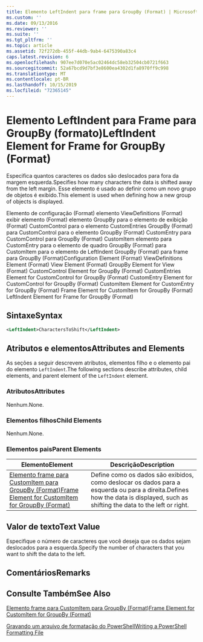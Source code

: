 ```yaml
---
title: Elemento LeftIndent para frame para GroupBy (Format) | Microsoft Docs
ms.custom: ''
ms.date: 09/13/2016
ms.reviewer: ''
ms.suite: ''
ms.tgt_pltfrm: ''
ms.topic: article
ms.assetid: 72f272db-455f-44db-9ab4-6475390a83c4
caps.latest.revision: 6
ms.openlocfilehash: 907ee7d070e5ac02464dc58eb32504cb0721f663
ms.sourcegitcommit: 52a67bcd9d7bf3e8600ea4302d1fa8970ff9c998
ms.translationtype: MT
ms.contentlocale: pt-BR
ms.lasthandoff: 10/15/2019
ms.locfileid: "72365145"
---
```

# <a name="leftindent-element-for-frame-for-groupby-format"></a><span data-ttu-id="632db-102">Elemento LeftIndent para Frame para GroupBy (formato)</span><span class="sxs-lookup"><span data-stu-id="632db-102">LeftIndent Element for Frame for GroupBy (Format)</span></span>

<span data-ttu-id="632db-103">Especifica quantos caracteres os dados são deslocados para fora da margem esquerda.</span><span class="sxs-lookup"><span data-stu-id="632db-103">Specifies how many characters the data is shifted away from the left margin.</span></span> <span data-ttu-id="632db-104">Esse elemento é usado ao definir como um novo grupo de objetos é exibido.</span><span class="sxs-lookup"><span data-stu-id="632db-104">This element is used when defining how a new group of objects is displayed.</span></span>

<span data-ttu-id="632db-105">Elemento de configuração (Format) elemento ViewDefinitions (Format) exibir elemento (Format) elemento GroupBy para o elemento de exibição (Format) CustomControl para o elemento CustomEntries GroupBy (Format) para CustomControl para o elemento GroupBy (Format) CustomEntry para CustomControl para GroupBy (Format) CustomItem elemento para CustomEntry para o elemento de quadro GroupBy (Format) para CustomItem para o elemento de LeftIndent GroupBy (Format) para frame para GroupBy (Format)</span><span class="sxs-lookup"><span data-stu-id="632db-105">Configuration Element (Format) ViewDefinitions Element (Format) View Element (Format) GroupBy Element for View (Format) CustomControl Element for GroupBy (Format) CustomEntries Element for CustomControl for GroupBy (Format) CustomEntry Element for CustomControl for GroupBy (Format) CustomItem Element for CustomEntry for GroupBy (Format) Frame Element for CustomItem for GroupBy (Format) LeftIndent Element for Frame for GroupBy (Format)</span></span>

## <a name="syntax"></a><span data-ttu-id="632db-106">Sintaxe</span><span class="sxs-lookup"><span data-stu-id="632db-106">Syntax</span></span>

```xml
<LeftIndent>CharactersToShift</LeftIndent>
```

## <a name="attributes-and-elements"></a><span data-ttu-id="632db-107">Atributos e elementos</span><span class="sxs-lookup"><span data-stu-id="632db-107">Attributes and Elements</span></span>

<span data-ttu-id="632db-108">As seções a seguir descrevem atributos, elementos filho e o elemento pai do elemento `LeftIndent`.</span><span class="sxs-lookup"><span data-stu-id="632db-108">The following sections describe attributes, child elements, and parent element of the `LeftIndent` element.</span></span>

### <a name="attributes"></a><span data-ttu-id="632db-109">Atributos</span><span class="sxs-lookup"><span data-stu-id="632db-109">Attributes</span></span>

<span data-ttu-id="632db-110">Nenhum.</span><span class="sxs-lookup"><span data-stu-id="632db-110">None.</span></span>

### <a name="child-elements"></a><span data-ttu-id="632db-111">Elementos filhos</span><span class="sxs-lookup"><span data-stu-id="632db-111">Child Elements</span></span>

<span data-ttu-id="632db-112">Nenhum.</span><span class="sxs-lookup"><span data-stu-id="632db-112">None.</span></span>

### <a name="parent-elements"></a><span data-ttu-id="632db-113">Elementos pais</span><span class="sxs-lookup"><span data-stu-id="632db-113">Parent Elements</span></span>

|<span data-ttu-id="632db-114">Elemento</span><span class="sxs-lookup"><span data-stu-id="632db-114">Element</span></span>|<span data-ttu-id="632db-115">Descrição</span><span class="sxs-lookup"><span data-stu-id="632db-115">Description</span></span>|
|-------------|-----------------|
|[<span data-ttu-id="632db-116">Elemento frame para CustomItem para GroupBy (Format)</span><span class="sxs-lookup"><span data-stu-id="632db-116">Frame Element for CustomItem for GroupBy (Format)</span></span>](./frame-element-for-customitem-for-groupby-format.md)|<span data-ttu-id="632db-117">Define como os dados são exibidos, como deslocar os dados para a esquerda ou para a direita.</span><span class="sxs-lookup"><span data-stu-id="632db-117">Defines how the data is displayed, such as shifting the data to the left or right.</span></span>|

## <a name="text-value"></a><span data-ttu-id="632db-118">Valor de texto</span><span class="sxs-lookup"><span data-stu-id="632db-118">Text Value</span></span>

<span data-ttu-id="632db-119">Especifique o número de caracteres que você deseja que os dados sejam deslocados para a esquerda.</span><span class="sxs-lookup"><span data-stu-id="632db-119">Specify the number of characters that you want to shift the data to the left.</span></span>

## <a name="remarks"></a><span data-ttu-id="632db-120">Comentários</span><span class="sxs-lookup"><span data-stu-id="632db-120">Remarks</span></span>

## <a name="see-also"></a><span data-ttu-id="632db-121">Consulte Também</span><span class="sxs-lookup"><span data-stu-id="632db-121">See Also</span></span>

[<span data-ttu-id="632db-122">Elemento frame para CustomItem para GroupBy (Format)</span><span class="sxs-lookup"><span data-stu-id="632db-122">Frame Element for CustomItem for GroupBy (Format)</span></span>](./frame-element-for-customitem-for-groupby-format.md)

[<span data-ttu-id="632db-123">Gravando um arquivo de formatação do PowerShell</span><span class="sxs-lookup"><span data-stu-id="632db-123">Writing a PowerShell Formatting File</span></span>](./writing-a-powershell-formatting-file.md)
